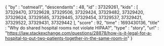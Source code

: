 {
  "by" : "oatmeal1",
  "descendants" : 48,
  "id" : 37329261,
  "kids" : [ 37329470, 37329628, 37329506, 37329424, 37329482, 37329420, 37329624, 37329585, 37329445, 37329454, 37329537, 37329421, 37329522, 37329431, 37329442 ],
  "score" : 92,
  "time" : 1693430136,
  "title" : "Why do shared hospital rooms not violate HIPAA?",
  "type" : "story",
  "url" : "https://law.stackexchange.com/questions/28878/how-is-it-legal-for-a-hospital-to-put-two-patients-together-in-the-same-room-in"
}
